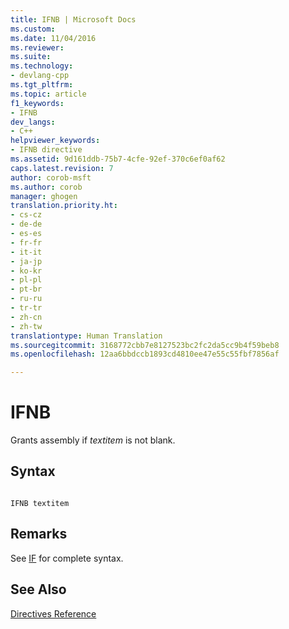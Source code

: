 ```yaml
---
title: IFNB | Microsoft Docs
ms.custom: 
ms.date: 11/04/2016
ms.reviewer: 
ms.suite: 
ms.technology:
- devlang-cpp
ms.tgt_pltfrm: 
ms.topic: article
f1_keywords:
- IFNB
dev_langs:
- C++
helpviewer_keywords:
- IFNB directive
ms.assetid: 9d161ddb-75b7-4cfe-92ef-370c6ef0af62
caps.latest.revision: 7
author: corob-msft
ms.author: corob
manager: ghogen
translation.priority.ht:
- cs-cz
- de-de
- es-es
- fr-fr
- it-it
- ja-jp
- ko-kr
- pl-pl
- pt-br
- ru-ru
- tr-tr
- zh-cn
- zh-tw
translationtype: Human Translation
ms.sourcegitcommit: 3168772cbb7e8127523bc2fc2da5cc9b4f59beb8
ms.openlocfilehash: 12aa6bbdccb1893cd4810ee47e55c55fbf7856af

---
```

# IFNB
Grants assembly if *textitem* is not blank.  
  
## Syntax  
  
```  
  
IFNB textitem  
```  
  
## Remarks  
 See [IF](../../assembler/masm/if-masm.md) for complete syntax.  
  
## See Also  
 [Directives Reference](../../assembler/masm/directives-reference.md)


<!--HONumber=Jan17_HO1-->


